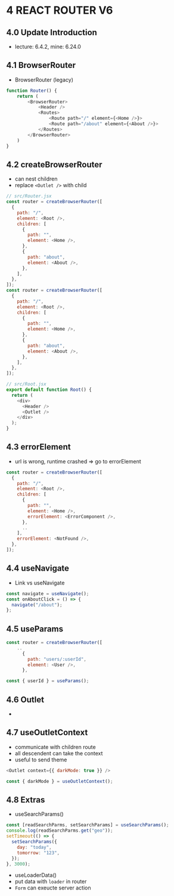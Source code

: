 # 4 REACT ROUTER V6

## 4.0 Update Introduction

- lecture: 6.4.2, mine: 6.24.0

## 4.1 BrowserRouter

- BrowserRouter (legacy)

```js
function Router() {
    return (
        <BrowserRouter>
            <Header />
            <Routes>
                <Route path="/" element={<Home />}>
                <Route path="/about" element={<About />}>
            </Routes>
        </BrowserRouter>
    )
}
```

## 4.2 createBrowserRouter

- can nest children
- replace `<Outlet />` with child

```js
// src/Router.jsx
const router = createBrowserRouter([
  {
    path: "/",
    element: <Root />,
    children: [
      {
        path: "",
        element: <Home />,
      },
      {
        path: "about",
        element: <About />,
      },
    ],
  },
]);
const router = createBrowserRouter([
  {
    path: "/",
    element: <Root />,
    children: [
      {
        path: "",
        element: <Home />,
      },
      {
        path: "about",
        element: <About />,
      },
    ],
  },
]);
```

```js
// src/Root.jsx
export default function Root() {
  return (
    <div>
      <Header />
      <Outlet />
    </div>
  );
}
```

## 4.3 errorElement

- url is wrong, runtime crashed => go to errorElement

```js
const router = createBrowserRouter([
  {
    path: "/",
    element: <Root />,
    children: [
      {
        path: "",
        element: <Home />,
        errorElement: <ErrorComponent />,
      },
      ..
    ],
    errorElement: <NotFound />,
  },
]);
```

## 4.4 useNavigate

- Link vs useNavigate

```js
const navigate = useNavigate();
const onAboutClick = () => {
  navigate("/about");
};
```

## 4.5 useParams

```js
const router = createBrowserRouter([
    ..
      {
        path: "users/:userId",
        element: <User />,
      },
```

```js
const { userId } = useParams();
```

## 4.6 Outlet

-

## 4.7 useOutletContext

- communicate with children route
- all descendent can take the context
- useful to send theme

```js
<Outlet context={{ darkMode: true }} />
```

```js
const { darkMode } = useOutletContext();
```

## 4.8 Extras

- useSearchParams()

```js
const [readSearchParms, setSearchParams] = useSearchParams();
console.log(readSearchParms.get("geo"));
setTimeout(() => {
  setSearchParams({
    day: "today",
    tomorrow: "123",
  });
}, 3000);
```

- useLoaderData()
- put data with `loader` in router
- `Form` can exeucte server action
